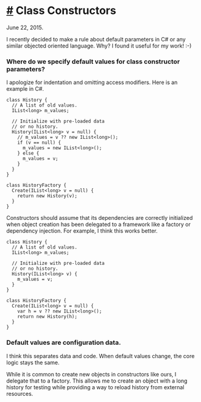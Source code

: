 # <a href="#20150622" id="20150622">#</a> Class Constructors

June 22, 2015.

I recently decided to make a rule about default parameters in C# or any similar
objected oriented language. Why? I found it useful for my work! :-)

### Where do we specify default values for class constructor parameters?

I apologize for indentation and omitting access modifiers. Here is an
example in C#.

    class History {
      // A list of old values.
      IList<long> m_values;

      // Initialize with pre-loaded data
      // or no history.
      History(IList<long> v = null) {
        // m_values = v ?? new IList<long>();
        if (v == null) {
          m_values = new IList<long>();
        } else {
          m_values = v;
        }
      }
    }

    class HistoryFactory {
      Create(IList<long> v = null) {
        return new History(v);
      }
    }

Constructors should assume that its dependencies are correctly initialized when
object creation has been delegated to a framework like a factory or dependency
injection.  For example, I think this works better.

    class History {
      // A list of old values.
      IList<long> m_values;

      // Initialize with pre-loaded data
      // or no history.
      History(IList<long> v) {
        m_values = v;
      }
    }

    class HistoryFactory {
      Create(IList<long> v = null) {
        var h = v ?? new IList<long>();
        return new History(h);
      }
    }

### Default values are configuration data.

I think this separates data and code. When default values change, the core logic
stays the same.

While it is common to create new objects in constructors like ours, I delegate
that to a factory. This allows me to create an object with a long history for
testing while providing a way to reload history from external resources.
